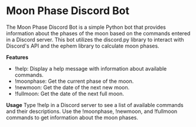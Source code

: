# Moon Phase Discord Bot

The Moon Phase Discord Bot is a simple Python bot that provides information about the phases of the moon based on the commands entered in a Discord server. This bot utilizes the discord.py library to interact with Discord's API and the ephem library to calculate moon phases.

**Features**
* !help: Display a help message with information about available commands.
* !moonphase: Get the current phase of the moon.
* !newmoon: Get the date of the next new moon.
* !fullmoon: Get the date of the next full moon.

**Usage**
Type !help in a Discord server to see a list of available commands and their descriptions.
Use the !moonphase, !newmoon, and !fullmoon commands to get information about the moon phases.
